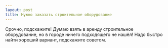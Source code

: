 ```yaml
---
layout: post 
title: Нужно заказать строительное оборудование
--- 
```

Срочно, подскажите! Думаю взять в аренду строительное оборудование, но в городе ничего подходящего не нашёл! Надо быстро найти хороший вариант, подскажите советом.
